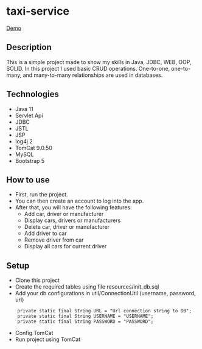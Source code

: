 # taxi-service 
[Demo](https://whispering-retreat-18835.herokuapp.com)

## Description
This is a simple project made to show my skills in Java, JDBC, WEB, OOP, SOLID. 
In this project I used basic CRUD operations.
One-to-one, one-to-many, and many-to-many relationships are used in databases.

## Technologies
- Java 11
- Servlet Api
- JDBC
- JSTL
- JSP
- log4j 2
- TomCat 9.0.50
- MySQL
- Bootstrap 5

## How to use
- First, run the project.
- You can then create an account to log into the app.
- After that, you will have the following features:
    - Add car, driver or manufacturer
    - Display cars, drivers or manufacturers
    - Delete car, driver or manufacturer
    - Add driver to car
    - Remove driver from car
    - Display all cars for current driver

## Setup
- Clone this project
- Create the required tables using file resources/init_db.sql
- Add your db configurations in util/ConnectionUtil (username, password, url)
````
    private static final String URL = "Url connection string to DB";
    private static final String USERNAME = "USERNAME";
    private static final String PASSWORD = "PASSWORD";
````
- Config TomCat
- Run project using TomCat

